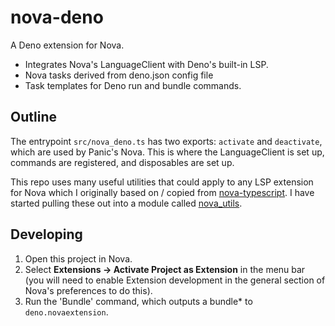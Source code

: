 # nova-deno

A Deno extension for Nova.

- Integrates Nova's LanguageClient with Deno's built-in LSP.
- Nova tasks derived from deno.json config file
- Task templates for Deno run and bundle commands.

## Outline

The entrypoint `src/nova_deno.ts` has two exports: `activate` and `deactivate`,
which are used by Panic's Nova. This is where the LanguageClient is set up,
commands are registered, and disposables are set up.

This repo uses many useful utilities that could apply to any LSP extension for
Nova which I originally based on / copied from
[nova-typescript](https://github.com/apexskier/nova-typescript). I have started
pulling these out into a module called
[nova_utils](https://github.com/sgwilym/nova_utils).

## Developing

1. Open this project in Nova.
2. Select **Extensions -> Activate Project as Extension** in the menu bar (you
   will need to enable Extension development in the general section of Nova's
   preferences to do this).
3. Run the 'Bundle' command, which outputs a bundle\* to `deno.novaextension`.
